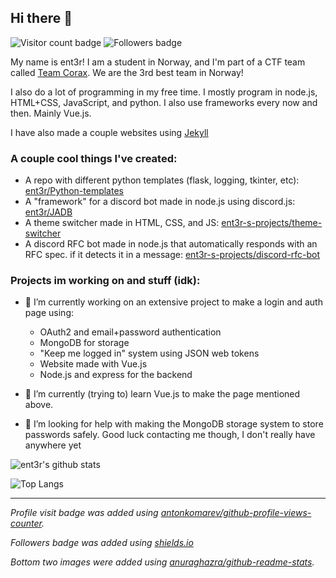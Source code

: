 ## Hi there 👋

![Visitor count badge](https://komarev.com/ghpvc/?username=ent3r) ![Followers badge](https://img.shields.io/github/followers/ent3r?label=Followers&style=flat)

My name is ent3r! I am a student in Norway, and I'm part of a CTF team called [Team Corax](https://corax.team). We are the 3rd best team in Norway!

I also do a lot of programming in my free time. I mostly program in node.js, HTML+CSS, JavaScript, and python. I also use frameworks every now and then. Mainly Vue.js.

I have also made a couple websites using [Jekyll](https://jekyllrb.com/)

### A couple cool things I've created:

- A repo with different python templates (flask, logging, tkinter, etc): [ent3r/Python-templates](https://github.com/ent3r/Python-templates)
- A "framework" for a discord bot made in node.js using discord.js: [ent3r/JADB](https://github.com/ent3r/JADB)
- A theme switcher made in HTML, CSS, and JS: [ent3r-s-projects/theme-switcher](https://github.com/ent3r-s-projects/theme-switcher)
- A discord RFC bot made in node.js that automatically responds with an RFC spec. if it detects it in a message: [ent3r-s-projects/discord-rfc-bot](https://github.com/ent3r-s-projects/discord-rfc-bot)

### Projects im working on and stuff (idk):

- 🔭 I’m currently working on an extensive project to make a login and auth page using:
  - OAuth2 and email+password authentication
  - MongoDB for storage
  - "Keep me logged in" system using JSON web tokens
  - Website made with Vue.js
  - Node.js and express for the backend

- 🌱 I’m currently (trying to) learn Vue.js to make the page mentioned above.

- 🤔 I’m looking for help with making the MongoDB storage system to store passwords safely. Good luck contacting me though, I don't really have anywhere yet


![ent3r's github stats](https://github-readme-stats.vercel.app/api?username=ent3r&count_private=true&include_all_commits=true&show_icons=true)

![Top Langs](https://github-readme-stats.vercel.app/api/top-langs/?username=ent3r&hide=roff&layout=compact)

----

*Profile visit badge was added using [antonkomarev/github-profile-views-counter](https://github.com/antonkomarev/github-profile-views-counter).*

*Followers badge was added using [shields.io](https://shields.io)*

*Bottom two images were added using [anuraghazra/github-readme-stats](https://github.com/anuraghazra/github-readme-stats).*

<!--
**ent3r/ent3r** is a ✨ _special_ ✨ repository because its `README.md` (this file) appears on your GitHub profile.

What's this? You are actually interested enough to go to the source of this readme? Well then you get a small bit of extra info


- 👯 I’m looking to collaborate on ...
- 💬 Ask me about ...
- 📫 How to reach me: Make an issue in this repo
- 😄 Pronouns: They/them or she/her
- ⚡ Fun fact: I am a bisexual demigirl!

-->
